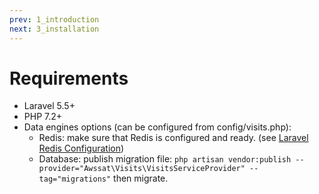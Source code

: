 ```yaml
---
prev: 1_introduction
next: 3_installation
---
```


# Requirements
- Laravel 5.5+
- PHP 7.2+
- Data engines options (can be configured from config/visits.php): 
  - Redis: make sure that Redis is configured and ready. (see [Laravel Redis Configuration](https://laravel.com/docs/5.6/redis#configuration))
  - Database: publish migration file: `php artisan vendor:publish --provider="Awssat\Visits\VisitsServiceProvider" --tag="migrations"` then migrate.

